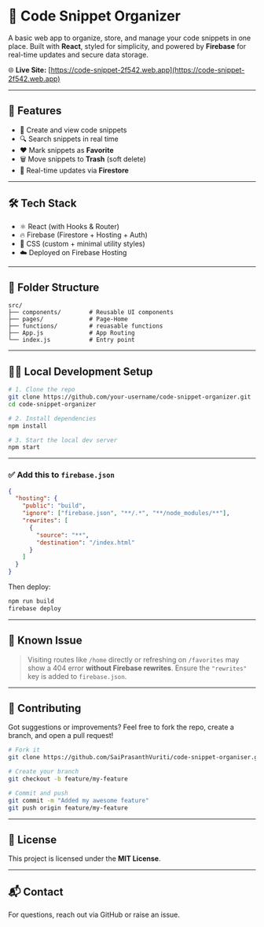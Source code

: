 
# 🚀 Code Snippet Organizer

A basic web app to organize, store, and manage your code snippets in one place. Built with **React**, styled for simplicity, and powered by **Firebase** for real-time updates and secure data storage.

🌐 **Live Site:** [https://code-snippet-2f542.web.app](https://code-snippet-2f542.web.app)

---

## 🧩 Features

- 📄 Create and view code snippets
- 🔍 Search snippets in real time
- ❤️ Mark snippets as **Favorite**
- 🗑️ Move snippets to **Trash** (soft delete)
- 🔄 Real-time updates via **Firestore**

---


## 🛠️ Tech Stack

- ⚛️ React (with Hooks & Router)
- 🔥 Firebase (Firestore + Hosting + Auth)
- 💅 CSS (custom + minimal utility styles)
- ☁️ Deployed on Firebase Hosting

---

## 📁 Folder Structure

```
src/
├── components/        # Reusable UI components  
├── pages/             # Page-Home
├── functions/         # reuasable functions 
├── App.js             # App Routing
└── index.js           # Entry point
```

---

## 🧑‍💻 Local Development Setup

```bash
# 1. Clone the repo
git clone https://github.com/your-username/code-snippet-organizer.git
cd code-snippet-organizer

# 2. Install dependencies
npm install

# 3. Start the local dev server
npm start
```

---

### ✅ Add this to `firebase.json`

```json
{
  "hosting": {
    "public": "build",
    "ignore": ["firebase.json", "**/.*", "**/node_modules/**"],
    "rewrites": [
      {
        "source": "**",
        "destination": "/index.html"
      }
    ]
  }
}
```

Then deploy:

```bash
npm run build
firebase deploy
```

---

## 🐞 Known Issue

> Visiting routes like `/home` directly or refreshing on `/favorites` may show a 404 error **without Firebase rewrites**. Ensure the `"rewrites"` key is added to `firebase.json`.

---

## 🤝 Contributing

Got suggestions or improvements? Feel free to fork the repo, create a branch, and open a pull request!

```bash
# Fork it
git clone https://github.com/SaiPrasanthVuriti/code-snippet-organiser.git

# Create your branch
git checkout -b feature/my-feature

# Commit and push
git commit -m "Added my awesome feature"
git push origin feature/my-feature
```

---

## 📜 License

This project is licensed under the **MIT License**.

---

## 📬 Contact

For questions, reach out via GitHub or raise an issue.
